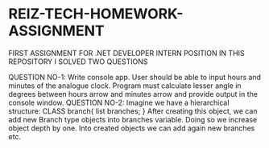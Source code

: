 # REIZ-TECH-HOMEWORK-ASSIGNMENT
FIRST ASSIGNMENT FOR .NET DEVELOPER INTERN POSITION
IN THIS REPOSITORY I SOLVED TWO QUESTIONS

QUESTION NO-1:  Write console app. User should be able to input hours and minutes of the analogue clock. 
Program must calculate lesser angle in degrees between hours arrow and minutes arrow and provide 
output in the console window.
QUESTION NO-2: 
Imagine we have a hierarchical structure:
CLASS branch{
list<branch> branches;
}
 After creating this object, we can add new Branch type objects into branches 
variable. Doing so we increase object depth by one. Into created objects we can 
add again new branches etc.
